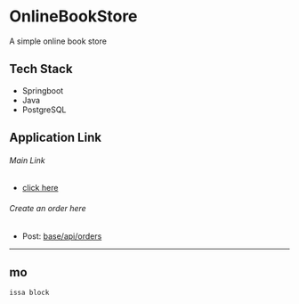 # OnlineBookStore
A simple online book store

## Tech Stack
* Springboot 
* Java 
* PostgreSQL

## Application Link
###### Main Link
* [ click here ]()
###### Create an order here
* Post: [base/api/orders]()
-----------------
mo
-----------
`issa block`